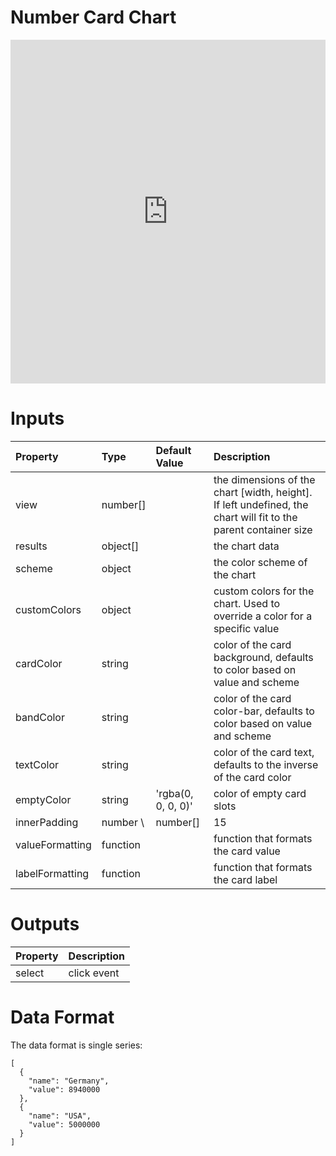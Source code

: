 # Number Card Chart

<iframe width="100%" height="550" frameborder="0" src="https://embed.plnkr.co/c9Kb4DhRuj2MP1Cjgzl7?show=preview">
</iframe>

# Inputs

| Property        | Type     | Default Value      | Description                                                                                                     |
|:----------------|:---------|:-------------------|:----------------------------------------------------------------------------------------------------------------|
| view            | number[] |                    | the dimensions of the chart [width, height]. If left undefined, the chart will fit to the parent container size |
| results         | object[] |                    | the chart data                                                                                                  |
| scheme          | object   |                    | the color scheme of the chart                                                                                   |
| customColors    | object   |                    | custom colors for the chart. Used to override a color for a specific value                                      |
| cardColor       | string   |                    | color of the card background, defaults to color based on value and scheme                                       |
| bandColor       | string   |                    | color of the card color-bar, defaults to color based on value and scheme                                        |
| textColor       | string   |                    | color of the card text, defaults to the inverse of the card color                                               |
| emptyColor      | string   | 'rgba(0, 0, 0, 0)' | color of empty card slots                                                                                       |
| innerPadding    | number \ | number[]           | 15       | padding around each card in px                                                                       |
| valueFormatting | function |                    | function that formats the card value                                                                            |
| labelFormatting | function |                    | function that formats the card label                                                                            |

# Outputs

| Property | Description |
|:---------|:------------|
| select   | click event |

# Data Format

The data format is single series:

```
[
  {
    "name": "Germany",
    "value": 8940000
  },
  {
    "name": "USA",
    "value": 5000000
  }
]
```
